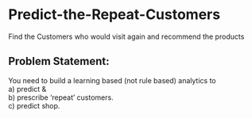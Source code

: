 # Predict-the-Repeat-Customers
Find the Customers who would visit again and recommend the products

## Problem Statement:

You need to build a learning based (not rule based) analytics to <br />
a) predict & <br />
b) prescribe ‘repeat’ customers. <br />
c) predict shop. <br />
